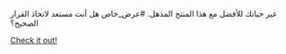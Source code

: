 غير حياتك للأفضل مع هذا المنتج المذهل. #عرض_خاص هل أنت مستعد لاتخاذ القرار الصحيح؟

[Check it out!](https://www.facebook.com/share/17TW2PL6Tj/)